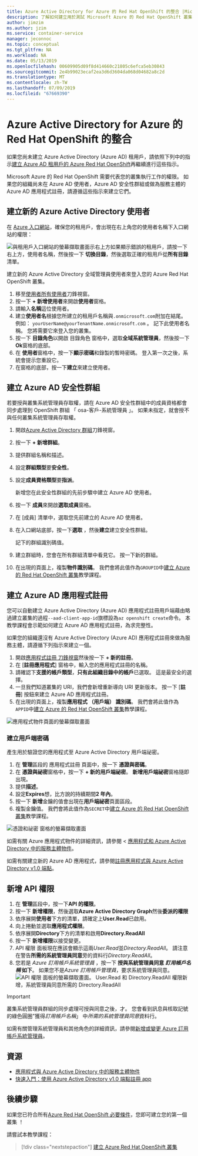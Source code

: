 ```yaml
---
title: Azure Active Directory for Azure 的 Red Hat OpenShift 的整合 |Microsoft Docs
description: 了解如何建立用於測試 Microsoft Azure 的 Red Hat OpenShift 叢集上的應用程式的 Azure AD 安全性群組和使用者。
author: jimzim
ms.author: jzim
ms.service: container-service
manager: jeconnoc
ms.topic: conceptual
ms.tgt_pltfrm: NA
ms.workload: NA
ms.date: 05/13/2019
ms.openlocfilehash: 00609905d09f8d414660c21805c6efca5eb30843
ms.sourcegitcommit: 2e4b99023ecaf2ea3d6d3604da068d04682a8c2d
ms.translationtype: MT
ms.contentlocale: zh-TW
ms.lasthandoff: 07/09/2019
ms.locfileid: "67669390"
---
```

# <a name="azure-active-directory-integration-for-azure-red-hat-openshift"></a>Azure Active Directory for Azure 的 Red Hat OpenShift 的整合

如果您尚未建立 Azure Active Directory (Azure AD) 租用戶，請依照下列中的指示[建立 Azure AD 租用戶的 Azure Red Hat OpenShift](howto-create-tenant.md)再繼續進行這些指示。

Microsoft Azure 的 Red Hat OpenShift 需要代表您的叢集執行工作的權限。 如果您的組織尚未在 Azure AD 使用者，Azure AD 安全性群組或做為服務主體的 Azure AD 應用程式註冊，請遵循這些指示來建立它們。

## <a name="create-a-new-azure-active-directory-user"></a>建立新的 Azure Active Directory 使用者

在  [Azure 入口網站](https://portal.azure.com)，確保您的租用戶，會出現在右上角您的使用者名稱下入口網站的權限：

![與租用戶入口網站的螢幕擷取畫面示右上方](./media/howto-create-tenant/tenant-callout.png)如果顯示錯誤的租用戶，請按一下右上方，使用者名稱，然後按一下 **切換目錄**，然後選取正確的租用戶從**所有目錄**清單。

建立新的 Azure Active Directory 全域管理員使用者來登入您的 Azure Red Hat OpenShift 叢集。

1. 移至[使用者所有使用者](https://portal.azure.com/#blade/Microsoft_AAD_IAM/UsersManagementMenuBlade/AllUsers)刀鋒視窗。
2. 按一下  **+ 新增使用者**來開啟**使用者**窗格。
3. 請輸入**名稱**這位使用者。
4. 建立**使用者名**根據您所建立的租用戶名稱與`.onmicrosoft.com`附加在結尾。 例如： `yourUserName@yourTenantName.onmicrosoft.com` 。 記下此使用者名稱。 您將需要它來登入您的叢集。
5. 按一下 **目錄角色**以開啟 目錄角色 窗格中，選取**全域系統管理員**，然後按一下  **Ok**窗格的底部。
6. 在 **使用者**窗格中，按一下**顯示密碼**和錄製的暫時密碼。 登入第一次之後，系統會提示您重設它。
7. 在窗格的底部，按一下**建立**來建立使用者。

## <a name="create-an-azure-ad-security-group"></a>建立 Azure AD 安全性群組

若要授與叢集系統管理員存取權，請在 Azure AD 安全性群組中的成員資格都會同步處理到 OpenShift 群組 「 osa-客戶-系統管理員 」。 如果未指定，就會授不與任何叢集系統管理員存取權。

1. 開啟[Azure Active Directory 群組](https://portal.azure.com/#blade/Microsoft_AAD_IAM/GroupsManagementMenuBlade/AllGroups)刀鋒視窗。
2. 按一下  **+ 新增群組**。
3. 提供群組名稱和描述。
4. 設定**群組類型**要**安全性**。
5. 設定**成員資格類型**要**指派**。

    新增您在此安全性群組的先前步驟中建立 Azure AD 使用者。

6. 按一下 **成員**來開啟**選取成員**窗格。
7. 在 [成員] 清單中，選取您先前建立的 Azure AD 使用者。
8. 在入口網站底部，按一下**選取**  ，然後**建立**建立安全性群組。

    記下的群組識別碼值。

9. 建立群組時，您會在所有群組清單中看見它。 按一下新的群組。
10. 在出現的頁面上，複製**物件識別碼**。 我們會將此值作為`GROUPID`中[建立 Azure 的 Red Hat OpenShift 叢集](tutorial-create-cluster.md)教學課程。

## <a name="create-an-azure-ad-app-registration"></a>建立 Azure AD 應用程式註冊

您可以自動建立 Azure Active Directory (Azure AD) 應用程式註冊用戶端藉由略過建立叢集的過程`--aad-client-app-id`旗標設為`az openshift create`命令。 本教學課程會示範如何建立 Azure AD 應用程式註冊，為求完整性。

如果您的組織還沒有 Azure Active Directory (Azure AD) 應用程式註冊來做為服務主體，請遵循下列指示來建立一個。

1. 開啟[應用程式註冊 刀鋒視窗](https://portal.azure.com/#blade/Microsoft_AAD_IAM/ActiveDirectoryMenuBlade/RegisteredAppsPreview)然後按一下 **+ 新的註冊**。
2. 在 [**註冊應用程式**] 窗格中，輸入您的應用程式註冊的名稱。
3. 請確認下**支援的帳戶類型**，**只有此組織目錄中的帳戶**已選取。 這是最安全的選擇。
4. 一旦我們知道叢集的 URI，我們會新增重新導向 URI 更新版本。 按一下 [**註冊**] 按鈕來建立 Azure AD 應用程式註冊。
5. 在出現的頁面上，複製**應用程式 （用戶端） 識別碼**。 我們會將此值作為`APPID`中[建立 Azure 的 Red Hat OpenShift 叢集](tutorial-create-cluster.md)教學課程。

![應用程式物件頁面的螢幕擷取畫面](./media/howto-create-tenant/get-app-id.png)

### <a name="create-a-client-secret"></a>建立用戶端密碼

產生用於驗證您的應用程式至 Azure Active Directory 用戶端祕密。

1. 在 **管理**區段的 應用程式註冊 頁面中，按一下 **憑證與密碼**。
2. 在 **憑證與祕密**窗格中，按一下 **+ 新的用戶端祕密**。  **新增用戶端祕密**窗格隨即出現。
3. 提供**描述**。
4. 設定**Expires**想，比方說的持續期間**2 年內**。
5. 按一下 **新增**金鑰的值會出現在**用戶端祕密**頁面區段。
6. 複製金鑰值。 我們會將此值作為`SECRET`中[建立 Azure 的 Red Hat OpenShift 叢集](tutorial-create-cluster.md)教學課程。

![憑證和祕密 窗格的螢幕擷取畫面](./media/howto-create-tenant/create-key.png)

如需有關 Azure 應用程式物件的詳細資訊，請參閱 <<c0> [ 應用程式和 Azure Active Directory 中的服務主體物件](https://docs.microsoft.com/azure/active-directory/develop/app-objects-and-service-principals)。

如需有關建立新的 Azure AD 應用程式，請參閱[註冊應用程式與 Azure Active Directory v1.0 端點](https://docs.microsoft.com/azure/active-directory/develop/quickstart-v1-add-azure-ad-app)。

## <a name="add-api-permissions"></a>新增 API 權限

1. 在 **管理**區段中，按一下**API 的權限**。
2. 按一下 **新增權限**，然後選取**Azure Active Directory Graph**然後**委派的權限**
3. 依序展開**使用者**下方的清單，請確定上**User.Read**已啟用。
4. 向上捲動並選取**應用程式權限**。
5. 依序展開**Directory**下方的清單和啟用**Directory.ReadAll**
6. 按一下 **新增權限**以接受變更。
7. API 權限 面板現在應該會顯示這兩*User.Read*並*Directory.ReadAll*。 請注意在警告**所需的系統管理員同意**旁的資料行*Directory.ReadAll*。
8. 您若是 *Azure 訂用帳戶系統管理員* ，按一下 **授與系統管理員同意 *訂用帳戶名稱* 如下**。 如果您不是*Azure 訂用帳戶管理員*，要求系統管理員同意。
![API 權限 面板的螢幕擷取畫面。 User.Read 和 Directory.ReadAll 權限新增，系統管理員同意所需的 Directory.ReadAll](./media/howto-aad-app-configuration/permissions-required.png)

> [!IMPORTANT]
> 叢集系統管理員群組的同步處理可授與同意之後，才。 您會看到訊息與核取記號的綠色圓圈"獲得*訂用帳戶名稱*」 中*所需的系統管理員同意*資料行。

如需有關管理系統管理員和其他角色的詳細資訊，請參閱[新增或變更 Azure 訂用帳戶系統管理員](https://docs.microsoft.com/azure/billing/billing-add-change-azure-subscription-administrator)。

## <a name="resources"></a>資源

* [應用程式與 Azure Active Directory 中的服務主體物件](https://docs.microsoft.com/azure/active-directory/develop/app-objects-and-service-principals)
* [快速入門：使用 Azure Active Directory v1.0 端點註冊 app](https://docs.microsoft.com/azure/active-directory/develop/quickstart-v1-add-azure-ad-app)

## <a name="next-steps"></a>後續步驟

如果您已符合所有[Azure Red Hat OpenShift 必要條件](howto-setup-environment.md)，您即可建立您的第一個叢集 ！

請嘗試本教學課程：
> [!div class="nextstepaction"]
> [建立 Azure Red Hat OpenShift 叢集](tutorial-create-cluster.md)
